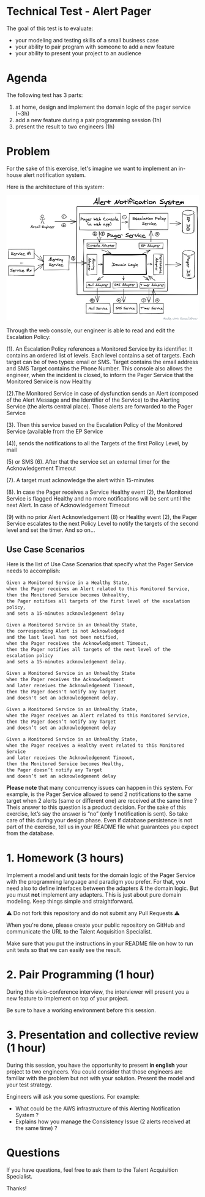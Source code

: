 #  Technical Test - Alert Pager

The goal of this test is to evaluate:
- your modeling and testing skills of a small business case
- your ability to pair program with someone to add a new feature
- your ability to present your project to an audience

# Agenda

The following test has 3 parts:
1. at home, design and implement the domain logic of the pager service (~3h)
2. add a new feature during a pair programming session (1h)
3. present the result to two engineers (1h)

# Problem

For the sake of this exercise, let's imagine we want to implement an in-house alert notification system.

Here is the architecture of this system:

![Architecture of the Alert Notification System](architecture-diagram.png)

Through the web console, our engineer is able to read and edit the Escalation Policy:

(1). An Escalation Policy references a Monitored Service by its identifier. It contains an ordered list of levels. Each level contains a set of targets. Each target can be of two types: email or SMS. 
Target contains the email address and SMS Target contains the Phone Number. This console also allows the engineer, when the incident is closed, to inform the Pager Service that the Monitored Service is now Healthy 

(2).The Monitored Service in case of dysfunction sends an Alert (composed of the Alert Message and the Identifier of the Service) to the Alerting Service (the alerts central place). Those alerts are forwarded to the Pager Service

(3). Then this service based on the Escalation Policy of the Monitored Service (available from the EP Service

(4)), sends the notifications to all the Targets of the first Policy Level, by mail

(5) or SMS (6). After that the service set an external timer for the Acknowledgement Timeout 

(7). A target must acknowledge the alert within 15-minutes 

(8). In case the Pager receives a Service Healthy event (2), the Monitored Service is flagged Healthy and no more notifications will be sent until the next Alert. In case of Acknowledgement Timeout 

(9) with no prior Alert Acknowledgement (8) or Healthy event (2), the Pager Service escalates to the next Policy Level to notify the targets of the second level and set the timer. And so on...

## Use Case Scenarios

Here is the list of Use Case Scenarios that specify what the Pager Service needs to accomplish:

```
Given a Monitored Service in a Healthy State,
when the Pager receives an Alert related to this Monitored Service,
then the Monitored Service becomes Unhealthy,
the Pager notifies all targets of the first level of the escalation policy,
and sets a 15-minutes acknowledgement delay
```

```
Given a Monitored Service in an Unhealthy State,
the corresponding Alert is not Acknowledged
and the last level has not been notified,
when the Pager receives the Acknowledgement Timeout,
then the Pager notifies all targets of the next level of the escalation policy
and sets a 15-minutes acknowledgement delay.
```

```
Given a Monitored Service in an Unhealthy State
when the Pager receives the Acknowledgement
and later receives the Acknowledgement Timeout,
then the Pager doesn't notify any Target
and doesn't set an acknowledgement delay.
```

```
Given a Monitored Service in an Unhealthy State,
when the Pager receives an Alert related to this Monitored Service,
then the Pager doesn’t notify any Target
and doesn’t set an acknowledgement delay
```

```
Given a Monitored Service in an Unhealthy State,
when the Pager receives a Healthy event related to this Monitored Service
and later receives the Acknowledgement Timeout,
then the Monitored Service becomes Healthy,
the Pager doesn’t notify any Target
and doesn’t set an acknowledgement delay
```

**Please note** that many concurrency issues can happen in this system. For example, is the Pager Service allowed to send 2 notifications to the same target when 2 alerts (same or different one) are received at the same time ? Theis answer to this question is a product decision. For the sake of this exercise, let’s say the answer is “no” (only 1 notification is sent). So take care of this during your design phase. Even if database persistence is not part of the exercise, tell us in your README file what guarantees you expect from the database.

# 1. Homework (3 hours)

Implement a model and unit tests for the domain logic of the Pager Service with the programming language and paradigm you prefer. For that, you need also to define interfaces between the adapters & the domain logic. But you must **not** implement any adapters. This is just about pure domain modeling. Keep things simple and straightforward.

:warning: Do not fork this repository and do not submit any Pull Requests :warning:

When you're done, please create your public repository on GitHub and communicate the URL to the Talent Acquisition Specialist.

Make sure that you put the instructions in your README file on how to run unit tests so that we can easily see the result.

# 2. Pair Programming (1 hour)

During this visio-conference interview, the interviewer will present you a new feature to implement on top of your project.

Be sure to have a working environment before this session.

# 3. Presentation and collective review (1 hour)

During this session, you have the opportunity to present **in english** your project to two engineers. You could consider that those engineers are familiar with the problem but not with your solution. Present the model and your test strategy.

Engineers will ask you some questions. For example:
- What could be the AWS infrastructure of this Alerting Notification System ?
- Explains how you manage the Consistency Issue (2 alerts received at the same time) ?

# Questions

If you have questions, feel free to ask them to the Talent Acquisition Specialist.

Thanks!

